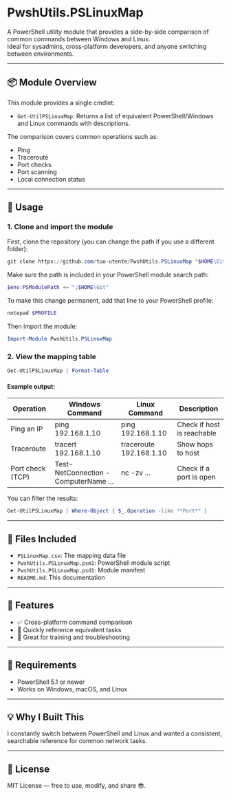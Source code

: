 # PwshUtils.PSLinuxMap

A PowerShell utility module that provides a side-by-side comparison of common commands between Windows and Linux.  
Ideal for sysadmins, cross-platform developers, and anyone switching between environments.

---

## 📦 Module Overview

This module provides a single cmdlet:

- `Get-UtilPSLinuxMap`: Returns a list of equivalent PowerShell/Windows and Linux commands with descriptions.

The comparison covers common operations such as:
- Ping
- Traceroute
- Port checks
- Port scanning
- Local connection status

---

## 🚀 Usage

### 1. Clone and import the module

First, clone the repository (you can change the path if you use a different folder):

```powershell
git clone https://github.com/tuo-utente/PwshUtils.PSLinuxMap "$HOME\Git\PwshUtils.PSLinuxMap"
```

Make sure the path is included in your PowerShell module search path:

```powershell
$env:PSModulePath += ";$HOME\Git"
```

To make this change permanent, add that line to your PowerShell profile:

```powershell
notepad $PROFILE
```

Then import the module:

```powershell
Import-Module PwshUtils.PSLinuxMap
```

### 2. View the mapping table

```powershell
Get-UtilPSLinuxMap | Format-Table
```

#### Example output:

| Operation                | Windows Command                           | Linux Command                        | Description                          |
|--------------------------|--------------------------------------------|--------------------------------------|--------------------------------------|
| Ping an IP               | ping 192.168.1.10                          | ping 192.168.1.10                    | Check if host is reachable           |
| Traceroute               | tracert 192.168.1.10                       | traceroute 192.168.1.10             | Show hops to host                    |
| Port check (TCP)         | Test-NetConnection -ComputerName ...       | nc -zv ...                          | Check if a port is open              |

You can filter the results:

```powershell
Get-UtilPSLinuxMap | Where-Object { $_.Operation -like "*Port*" }
```

---

## 📁 Files Included

- `PSLinuxMap.csv`: The mapping data file
- `PwshUtils.PSLinuxMap.psm1`: PowerShell module script
- `PwshUtils.PSLinuxMap.psd1`: Module manifest
- `README.md`: This documentation

---

## 🔧 Features

- ✅ Cross-platform command comparison
- 🔄 Quickly reference equivalent tasks
- 🧠 Great for training and troubleshooting

---

## 📌 Requirements

- PowerShell 5.1 or newer
- Works on Windows, macOS, and Linux

---

## 💡 Why I Built This

I constantly switch between PowerShell and Linux and wanted a consistent, searchable reference for common network tasks.

---

## 📜 License

MIT License — free to use, modify, and share 😎.
